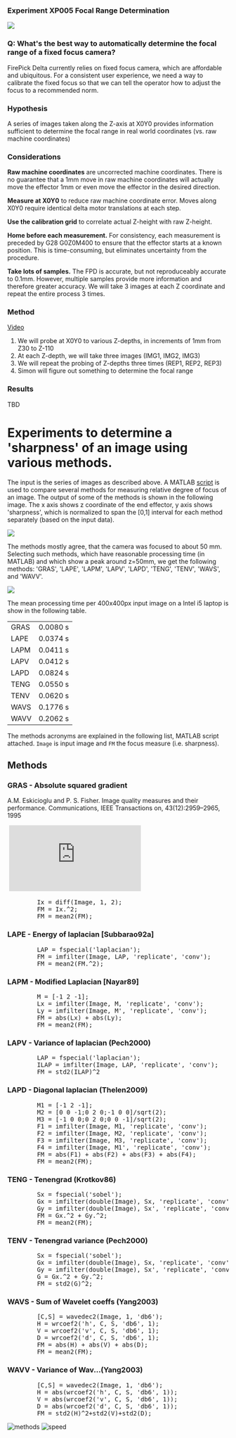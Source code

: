 ### Experiment XP005 Focal Range Determination

<img src="img/hhpx7.gif">

### Q: What's the best way to automatically determine the focal range of a fixed focus camera?

FirePick Delta currently relies on fixed focus camera, which are affordable and ubiquitous.
For a consistent user experience, we need a way to calibrate the fixed focus so that
we can tell the operator how to adjust the focus to a recommended norm.

### Hypothesis
A series of images taken along the Z-axis at X0Y0 provides information sufficient to 
determine the focal range in real world coordinates (vs. raw machine coordinates)

### Considerations

**Raw machine coordinates** are uncorrected machine coordinates. There is no guarantee
that a 1mm move in raw machine coordinates will actually move the effector 1mm or even
move the effector in the desired direction. 

**Measure at X0Y0** to reduce raw machine coordinate error. Moves along X0Y0 require identical
delta motor translations at each step.

**Use the calibration grid** to correlate actual Z-height with raw Z-height.

**Home before each measurement.**
For consistency, each measurement is preceded by G28 G0Z0M400 to ensure that the
effector starts at a known position. This is time-consuming, but eliminates uncertainty 
from the procedure.

**Take lots of samples.**
The FPD is accurate, but not reproduceably accurate to 0.1mm. However, multiple samples
provide more information and therefore greater accuracy. We will take 3 images at each
Z coordinate and repeat the entire process 3 times.

### Method
<a href="https://www.youtube.com/watch?v=ZUBUSP92gG8">Video</a>

1. We will probe at X0Y0 to various Z-depths, in increments of 1mm from Z30 to Z-110
1. At each Z-depth, we will take three images (IMG1, IMG2, IMG3)
1. We will repeat the probing of Z-depths three times (REP1, REP2, REP3)
1. Simon will figure out something to determine the focal range

### Results

TBD

# Experiments to determine a 'sharpness' of an image using various methods.
The input is the series of images as described above.
A MATLAB <a href="http://www.mathworks.com/matlabcentral/fileexchange/27314-focus-measure">script</a> is used to compare several methods for measuring relative degree of focus of an image.
The output of some of the methods is shown in the following image. The x axis shows z coordinate of the end effector, y axis shows 'sharpness', which is normalized to span the [0,1] interval for each method separately (based on the input data).

<img src="img/allmethods.png">

The methods mostly agree, that the camera was focused to about 50 mm.
Selecting such methods, which have reasonable processing time (in MATLAB) and which show a peak around z=50mm, we get the following methods: 'GRAS', 'LAPE', 'LAPM', 'LAPV', 'LAPD', 'TENG', 'TENV', 'WAVS', and 'WAVV'.

<img src="img/best9_sharpness.png">

The mean processing time per 400x400px input image on a Intel i5 laptop is show in the following table.

<table>
<tr><td>GRAS</td><td>0.0080 s</td></tr>
<tr><td>LAPE</td><td>0.0374 s</td></tr>
<tr><td>LAPM</td><td>0.0411 s</td></tr>
<tr><td>LAPV</td><td>0.0412 s</td></tr>
<tr><td>LAPD</td><td>0.0824 s</td></tr>
<tr><td>TENG</td><td>0.0550 s</td></tr>
<tr><td>TENV</td><td>0.0620 s</td></tr>
<tr><td>WAVS</td><td>0.1776 s</td></tr>
<tr><td>WAVV</td><td>0.2062 s</td></tr>
</table>

The methods acronyms are explained in the following list, MATLAB script attached. `Image` is input image and `FM` the focus measure (i.e. sharpness).

## Methods
### GRAS - Absolute squared gradient
A.M. Eskicioglu and P. S. Fisher. Image quality measures and their performance.
Communications, IEEE Transactions on, 43(12):2959–2965, 1995

<math>F = \dfrac{1}{nx \cdot ny} \sum_x \sum_y | I_{x,y} - I_{x+1,y} | ^2</math>
![equation](http://www.sciweavers.org/tex2img.php?eq=1%2Bsin%28mc%5E2%29%0D%0A&bc=White&fc=Black&im=jpg&fs=12&ff=arev&edit=0)

<pre>
        Ix = diff(Image, 1, 2);
        FM = Ix.^2;
        FM = mean2(FM);
</pre>

### LAPE - Energy of laplacian [Subbarao92a]
<pre>
        LAP = fspecial('laplacian');
        FM = imfilter(Image, LAP, 'replicate', 'conv');
        FM = mean2(FM.^2);
</pre>

### LAPM -  Modified Laplacian [Nayar89]
<pre>
        M = [-1 2 -1];        
        Lx = imfilter(Image, M, 'replicate', 'conv');
        Ly = imfilter(Image, M', 'replicate', 'conv');
        FM = abs(Lx) + abs(Ly);
        FM = mean2(FM);
</pre>

### LAPV - Variance of laplacian (Pech2000)
<pre>
        LAP = fspecial('laplacian');
        ILAP = imfilter(Image, LAP, 'replicate', 'conv');
        FM = std2(ILAP)^2
</pre>

### LAPD - Diagonal laplacian (Thelen2009)
<pre>
        M1 = [-1 2 -1];
        M2 = [0 0 -1;0 2 0;-1 0 0]/sqrt(2);
        M3 = [-1 0 0;0 2 0;0 0 -1]/sqrt(2);
        F1 = imfilter(Image, M1, 'replicate', 'conv');
        F2 = imfilter(Image, M2, 'replicate', 'conv');
        F3 = imfilter(Image, M3, 'replicate', 'conv');
        F4 = imfilter(Image, M1', 'replicate', 'conv');
        FM = abs(F1) + abs(F2) + abs(F3) + abs(F4);
        FM = mean2(FM);
</pre>

### TENG - Tenengrad (Krotkov86)
<pre>
        Sx = fspecial('sobel');
        Gx = imfilter(double(Image), Sx, 'replicate', 'conv');
        Gy = imfilter(double(Image), Sx', 'replicate', 'conv');
        FM = Gx.^2 + Gy.^2;
        FM = mean2(FM);
</pre>

### TENV - Tenengrad variance (Pech2000)
<pre>
        Sx = fspecial('sobel');
        Gx = imfilter(double(Image), Sx, 'replicate', 'conv');
        Gy = imfilter(double(Image), Sx', 'replicate', 'conv');
        G = Gx.^2 + Gy.^2;
        FM = std2(G)^2;
</pre>

### WAVS - Sum of Wavelet coeffs (Yang2003)
<pre>
        [C,S] = wavedec2(Image, 1, 'db6');
        H = wrcoef2('h', C, S, 'db6', 1);   
        V = wrcoef2('v', C, S, 'db6', 1);   
        D = wrcoef2('d', C, S, 'db6', 1);   
        FM = abs(H) + abs(V) + abs(D);
        FM = mean2(FM);
</pre>

### WAVV - Variance of  Wav...(Yang2003)
<pre>
        [C,S] = wavedec2(Image, 1, 'db6');
        H = abs(wrcoef2('h', C, S, 'db6', 1));
        V = abs(wrcoef2('v', C, S, 'db6', 1));
        D = abs(wrcoef2('d', C, S, 'db6', 1));
        FM = std2(H)^2+std2(V)+std2(D);
</pre>

![methods](focus/sharpness_methods.png)
![speed](focus/duration.png)


